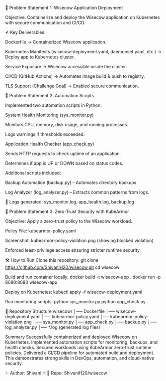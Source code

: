 📌 Problem Statement 1: Wisecow Application Deployment

Objective: Containerize and deploy the Wisecow application on Kubernetes with secure communication and CI/CD.

✔ Key Deliverables:

Dockerfile → Containerized Wisecow application.

Kubernetes Manifests (wisecow-deployment.yaml, daemonset.yaml, etc.) → Deploy app to Kubernetes cluster.

Service Exposure → Wisecow accessible inside the cluster.

CI/CD (GitHub Actions) → Automates image build & push to registry.

TLS Support (Challenge Goal) → Enabled secure communication.

📌 Problem Statement 2: Automation Scripts

Implemented two automation scripts in Python:

System Health Monitoring (sys_monitor.py)

Monitors CPU, memory, disk usage, and running processes.

Logs warnings if thresholds exceeded.

Application Health Checker (app_check.py)

Sends HTTP requests to check uptime of an application.

Determines if app is UP or DOWN based on status codes.

Additional scripts included:

Backup Automation (backup.py) – Automates directory backups.

Log Analyzer (log_analyzer.py) – Extracts common patterns from logs.

📄 Logs generated: sys_monitor.log, app_health.log, backup.log

📌 Problem Statement 3: Zero-Trust Security with KubeArmor

Objective: Apply a zero-trust policy to the Wisecow workload.

Policy File: kubearmor-policy.yaml

Screenshot: kubearmor-policy-violation.png (showing blocked violation)

Enforced least-privilege access ensuring stricter runtime security.

🛠️ How to Run
Clone this repository:
git clone https://github.com/ShivaniH20/wisecow.git
cd wisecow

Build and run container locally:
docker build -t wisecow-app .
docker run -p 8080:8080 wisecow-app

Deploy on Kubernetes:
kubectl apply -f wisecow-deployment.yaml

Run monitoring scripts:
python sys_monitor.py
python app_check.py

📂 Repository Structure
wisecow/
│── Dockerfile
│── wisecow-deployment.yaml
│── kubearmor-policy.yaml
│── kubearmor-policy-violation.png
│── sys_monitor.py
│── app_check.py
│── backup.py
│── log_analyzer.py
│── *.log (generated log files)

Summary
Successfully containerized and deployed Wisecow on Kubernetes.
Implemented automation scripts for monitoring, backups, and health checks.
Secured workloads using KubeArmor zero-trust runtime policies.
Delivered a CI/CD pipeline for automated build and deployment.
This demonstrates strong skills in DevOps, automation, and cloud-native security.

✨ Author: Shivani H
🔗 Repo: ShivaniH20/wisecow
